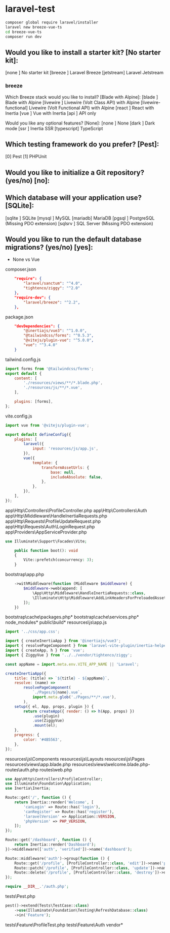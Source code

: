 # laravel-test

```bash
composer global require laravel/installer
laravel new breeze-vue-ts
cd breeze-vue-ts
composer run dev
```


## Would you like to install a starter kit? [No starter kit]:
  [none     ] No starter kit
  [breeze   ] Laravel Breeze
  [jetstream] Laravel Jetstream

### breeze

Which Breeze stack would you like to install? [Blade with Alpine]:
  [blade              ] Blade with Alpine
  [livewire           ] Livewire (Volt Class API) with Alpine
  [livewire-functional] Livewire (Volt Functional API) with Alpine
  [react              ] React with Inertia
  [vue                ] Vue with Inertia
  [api                ] API only

Would you like any optional features? [None]:
  [none      ] None
  [dark      ] Dark mode
  [ssr       ] Inertia SSR
  [typescript] TypeScript

## Which testing framework do you prefer? [Pest]:
  [0] Pest
  [1] PHPUnit

## Would you like to initialize a Git repository? (yes/no) [no]:

## Which database will your application use? [SQLite]:
  [sqlite ] SQLite
  [mysql  ] MySQL
  [mariadb] MariaDB
  [pgsql  ] PostgreSQL (Missing PDO extension)
  [sqlsrv ] SQL Server (Missing PDO extension)

## Would you like to run the default database migrations? (yes/no) [yes]:

- None vs Vue

composer.json
```json
    "require": {
        "laravel/sanctum": "^4.0",
        "tightenco/ziggy": "^2.0"
    },
    "require-dev": {
        "laravel/breeze": "^2.2",
    },
```
package.json
```json
    "devDependencies": {
        "@inertiajs/vue3": "^1.0.0",
        "@tailwindcss/forms": "^0.5.3",
        "@vitejs/plugin-vue": "^5.0.0",
        "vue": "^3.4.0"
    }
```
tailwind.config.js
```js
import forms from '@tailwindcss/forms';
export default {
    content: [
        './resources/views/**/*.blade.php',
        './resources/js/**/*.vue',
    ],

    plugins: [forms],
};
```
vite.config.js
```js
import vue from '@vitejs/plugin-vue';

export default defineConfig({
    plugins: [
        laravel({
            input: 'resources/js/app.js',
        }),
        vue({
            template: {
                transformAssetUrls: {
                    base: null,
                    includeAbsolute: false,
                },
            },
        }),
    ],
});
```
app\Http\Controllers\ProfileController.php
app\Http\Controllers\Auth
app\Http\Middleware\HandleInertiaRequests.php
app\Http\Requests\ProfileUpdateRequest.php
app\Http\Requests\Auth\LoginRequest.php
app\Providers\AppServiceProvider.php
```php
use Illuminate\Support\Facades\Vite;

    public function boot(): void
    {
        Vite::prefetch(concurrency: 3);
    }
```
bootstrap\app.php
```php
    ->withMiddleware(function (Middleware $middleware) {
        $middleware->web(append: [
            \App\Http\Middleware\HandleInertiaRequests::class,
            \Illuminate\Http\Middleware\AddLinkHeadersForPreloadedAssets::class,
        ]);
    })
```
bootstrap\cache\packages.php*
bootstrap\cache\services.php*
node_modules*
public\build*
resources\js\app.js
```js
import '../css/app.css';

import { createInertiaApp } from '@inertiajs/vue3';
import { resolvePageComponent } from 'laravel-vite-plugin/inertia-helpers';
import { createApp, h } from 'vue';
import { ZiggyVue } from '../../vendor/tightenco/ziggy';

const appName = import.meta.env.VITE_APP_NAME || 'Laravel';

createInertiaApp({
    title: (title) => `${title} - ${appName}`,
    resolve: (name) =>
        resolvePageComponent(
            `./Pages/${name}.vue`,
            import.meta.glob('./Pages/**/*.vue'),
        ),
    setup({ el, App, props, plugin }) {
        return createApp({ render: () => h(App, props) })
            .use(plugin)
            .use(ZiggyVue)
            .mount(el);
    },
    progress: {
        color: '#4B5563',
    },
});
```
resources\js\Components
resources\js\Layouts
resources\js\Pages
resources\views\app.blade.php
resources\views\welcome.blade.php-
routes\auth.php
routes\web.php
```php
use App\Http\Controllers\ProfileController;
use Illuminate\Foundation\Application;
use Inertia\Inertia;

Route::get('/', function () {
    return Inertia::render('Welcome', [
        'canLogin' => Route::has('login'),
        'canRegister' => Route::has('register'),
        'laravelVersion' => Application::VERSION,
        'phpVersion' => PHP_VERSION,
    ]);
});

Route::get('/dashboard', function () {
    return Inertia::render('Dashboard');
})->middleware(['auth', 'verified'])->name('dashboard');

Route::middleware('auth')->group(function () {
    Route::get('/profile', [ProfileController::class, 'edit'])->name('profile.edit');
    Route::patch('/profile', [ProfileController::class, 'update'])->name('profile.update');
    Route::delete('/profile', [ProfileController::class, 'destroy'])->name('profile.destroy');
});

require __DIR__.'/auth.php';
```
tests\Pest.php
```php
pest()->extend(Tests\TestCase::class)
    ->use(Illuminate\Foundation\Testing\RefreshDatabase::class)
    ->in('Feature');
```
tests\Feature\ProfileTest.php
tests\Feature\Auth
vendor*
